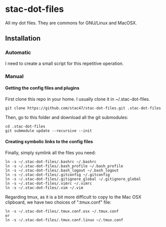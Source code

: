 stac-dot-files
==============

All my dot files. They are commons for GNU/Linux and MacOSX.

Installation
------------

### Automatic

I need to create a small script for this repetitive operation.

### Manual

#### Getting the config files and plugins

First clone this repo in your home. I usually clone it in ~/.stac-dot-files.

    git clone https://github.com/stac47/stac-dot-files.git .stac-dot-files

Then, go to this folder and download all the git submodules:

    cd .stac-dot-files
    git submodule update --recursive --init

#### Creating symbolic links to the config files

Finally, simply symlink all the files you need:

    ln -s ~/.stac-dot-files/.bashrc ~/.bashrc
    ln -s ~/.stac-dot-files/.bash_profile ~/.bash_profile
    ln -s ~/.stac-dot-files/.bash_logout ~/.bash_logout
    ln -s ~/.stac-dot-files/.gitconfig ~/.gitconfig
    ln -s ~/.stac-dot-files/.gitignore_global ~/.gitignore_global
    ln -s ~/.stac-dot-files/.vimrc ~/.vimrc
    ln -s ~/.stac-dot-files/.vim ~/.vim

Regarding tmux, as it is a bit more difficult to copy to the Mac OSX clipboard,
we have two choices of ".tmux.conf" file:

    ln -s ~/.stac-dot-files/.tmux.conf.osx ~/.tmux.conf
    or
    ln -s ~/.stac-dot-files/.tmux.conf.linux ~/.tmux.conf
